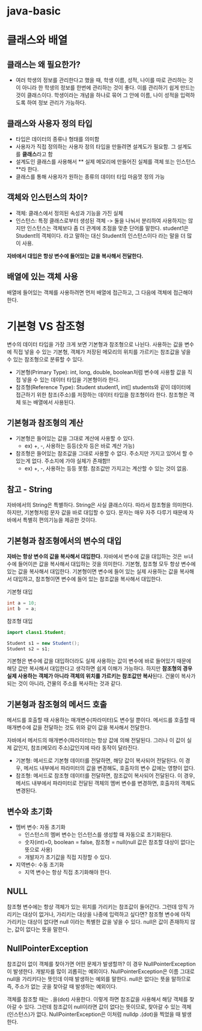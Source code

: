 # java-basic

# 클래스와 배열
## 클래스는 왜 필요한가?
- 여러 학생의 정보를 관리한다고 했을 때, 학생 이름, 성적, 나이를 따로 관리하는 것이 아니라 한 학생의 정보를 한번에 관리하는 것이 좋다. 이를 관리하기 쉽게 만드는 것이 클래스이다. 학생이라는 개념을 하나로 묶어 그 안에 이름, 나이 성적을 입력하도록 하여 정보 관리가 가능하다.

## 클래스와 사용자 정의 타입
- 타입은 데이터의 종류나 형태를 의미함
- 사용자가 직접 정의하는 사용자 정의 타입을 만들려면 설계도가 필요함. 그 설계도를 **클래스**라고 함
- 설계도인 클래스를 사용해서 ** 실제 메모리에 만들어진 실체를 객체 또는 인스턴스**라 한다.
- 클래스를 통해 사용자가 원하는 종류의 데이터 타입 마음껏 정의 가능

## 객체와 인스턴스의 차이?
- 객체: 클래스에서 정의된 속성과 기능을 가진 실체
- 인스턴스: 특정 클래스로부터 생성된 객체
-> 둘을 나눠서 분리하여 사용하지는 않지만 인스턴스는 객체보다 좀 더 관계에 초점을 맞춘 단어를 말한다. student1은 Student의 객체이다. 라고 말하는 대신 Student의 인스턴스이다 라는 말을 더 많이 사용.

**자바에서 대입은 항상 변수에 들어있는 값을 복사해서 전달한다.**

## 배열에 있는 객체 사용
배열에 들어있는 객체를 사용하려면 먼저 배열에 접근하고, 그 다음에 객체에 접근해야 한다. 

# 기본형 VS 참조형
변수의 데이터 타입을 가장 크게 보면 기본형과 참조형으로 나뉜다.
사용하는 값을 변수에 직접 넣을 수 있는 기본형, 객체가 저장된 메모리의 위치를 가르키는 참조값을 넣을 수 있는 참조형으로 분류할 수 있다.
- 기본형(Primary Type): int, long, double, boolean처럼 변수에 사용할 값을 직접 넣을 수 있는 데이터 타입을 기본형이라 한다.
- 참조형(Reference Type): Student student1, int[] students와 같이 데이터에 접근하기 위한 참조(주소)를 저장하는 데이터 타입을 참조형이라 한다. 참조형은 객체 또는 배열에서 사용된다.

## 기본형과 참조형의 계산
- 기본형은 들어있는 값을 그대로 계산에 사용할 수 있다.
  - ex) +, -, 사용하는 등등(숫자 등은 바로 계산 가능)
- 참조형은 들어있는 참조값을 그대로 사용할 수 없다. 주소지만 가지고 있어서 할 수 있는게 없다. 주소지에 가야 실체가 존재함!!
  - ex) +, -, 사용하는 등등 못함. 참조값만 가지고는 계산할 수 있는 것이 없음.

## 참고 - String
자바에서의 String은 특별하다. String은 사실 클래스이다. 따라서 참조형을 의미한다. 하지만, 기본형처럼 문자 값을 바로 대입할 수 있다.
문자는 매우 자주 다루기 때문에 자바에서 특별히 편의기능을 제공한 것이다.

## 기본형과 참조형에서의 변수의 대입
**자바는 항상 변수의 값을 복사해서 대입한다.**
자바에서 변수에 값을 대입하는 것은 ㅂ녀수에 들어이쓴 값을 복사해서 대입하는 것을 의미한다.
기본형, 참조형 모두 항상 변수에 있는 값을 복사해서 대입한다. 기본형이면 변수에 들어 있는 실제 사용하는 값을 복사해서 대입하고, 참조형이면 변수에 들어 있는 참조값을 복사해서 대입한다.

기본형 대입
```java
int a = 10;
int b  = a;
```

참조형 대입

```java
import class1.Student;

Student s1 = new Student();
Student s2 = s1;
```

기본형은 변수에 값을 대입하더라도 실제 사용하는 값이 변수에 바로 들어있기 때문에 해당 값만 복사해서 대입한다고 생각하면 쉽게 이해가 가능하다.
하지만 **참조형의 경우 실제 사용하는 객체가 아니라 객체의 위치를 가르키는 참조값만 복사**된다. 건물이 복사가 되는 것이 아니라, 건물의 주소를 복사하는 것과 같다.

## 기본형과 참조형의 메서드 호출
메서드를 호출할 때 사용하는 매개변수(파라미터)도 변수일 뿐이다. 메서드를 호출할 때 매개변수에 값을 전달하는 것도 위와 같이 값을 복사해서 전달한다.

자바에서 메서드의 매개변수(파라미터)는 항상 값에 의해 전달된다. 그러나 이 값이 실제 값인지, 참조(메모리 주소)값인지에 따라 동작이 달라진다.
+ 기본형: 메서드로 기본형 데이터를 전달하면, 해당 값이 복사되어 전달된다. 이 경우, 메서드 내부에서 파라미터의 값을 변경해도, 호출자의 변수 값에는 영향이 없다.
+ 참조형: 메서드로 참조형 데이터를 전달하면, 참조값이 복사되어 전달된다. 이 경우, 메서드 내부에서 파라미터로 전달된 객체의 멤버 변수를 변경하면, 호출자의 객체도 변경된다.


## 변수와 초기화
+ 멤버 변수: 자동 초기화
  + 인스턴스의 멤버 변수는 인스턴스를 생성할 때 자동으로 초기화된다.
  + 숫자(int)=0, boolean = false, 참조형 = null(null 값은 참조할 대상이 없다는 뜻으로 사용)
  + 개발자가 초기값을 직접 지정할 수 있다.
+ 지역변수: 수동 초기화
  + 지역 변수는 항상 직접 초기화해야 한다.

## NULL
참조형 변수에는 항상 객체가 있는 위치를 가리키는 참조값이 들어간다. 그런데 앙직 가리키는 대상이 없거나, 가리키는 대상을 나중에 입력하고 싶다면?
참조형 변수에 아직 가리키는 대상이 없다면 null 이라는 특별한 값을 넣을 수 있다. null은 값이 존재하지 않는, 값이 없다는 뜻을 말한다.

## NullPointerException
참조값이 없이 객체를 찾아가면 어떤 문제가 발생할까?
이 경우 NullPointerException이 발생한다. 개발자를 많이 괴롭히는 예외이다.
NullPointerException은 이름 그대로 null을 가리키다는 뜻인데 이때 발생하는 예외를 말한다. null은 없다는 뜻을 말하므로 즉, 주소가 없는 곳을 찾아갈 때 발생하는 예외이다.

객체를 참조할 때는 `.`을(dot) 사용한다. 이렇게 하면 참조값을 사용해서 해당 객체를 찾아갈 수 있다. 그런데 참조값이 null이라면 값이 없다는 뜻이므로, 찾아갈 수 있는 객체(인스턴스)가 없다. NullPointerException은 이처럼 nulldp .(dot)을 찍었을 때 발생한다.





 